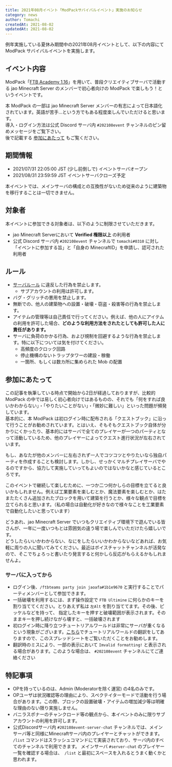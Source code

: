 ```yaml
---
title: 2021年08月イベント「ModPackサバイバルイベント」実施のお知らせ
category: news
author: Tomachi
createdAt: 2021-08-02
updatedAt: 2021-08-02
---
```


例年実施している夏休み期間中の2021年08月イベントとして、以下の内容にて ModPack サバイバルイベントを実施します。

## イベント内容

ModPack「[FTB Academy 1.16](https://www.feed-the-beast.com/modpack/ftb_academy_1_16)」を用いて、普段クリエイティブサーバで活動する jao Minecraft Server のメンバーで初心者向けの ModPack で楽しもう！というイベントです。

本 ModPack の一部は jao Minecraft Server メンバーの有志によって日本語化されています。英語が苦手…という方でもある程度楽しんでいただけると思います。  
導入・ログイン方法は公式 Discord サーバ内 `#202108event` チャンネルのピン留めメッセージをご覧下さい。  
後で記載する [参加にあたって](#参加にあたって) もご覧ください。

## 期間情報

- 2021/07/31 22:05:00 JST (少し前倒しで) イベントサーバオープン
- 2021/08/31 23:59:59 JST イベントサーバクローズ予定

本イベントでは、メインサーバの構成との互換性がないため従来のように建築物を移行することは一切できません。

## 対象者

本イベントに参加できる対象者は、以下のように制限させていただきます。

- jao Minecraft Serverにおいて **Verified 権限以上** の利用者
- 公式 Discord サーバ内 `#202108event` チャンネルで `tomachi#0310` に対し「イベントに参加する旨」と「自身の MinecraftID」を申請し、認可された利用者

## ルール

- [サーバルール](/rule) に違反した行為を禁止します。
  - サブアカウントの利用は許可します。
- バグ・グリッチの悪用を禁止します。
- 無断での、他人の建築物への設置・破壊・窃盗・殺害等の行為を禁止します。
- アイテムの管理等は自己責任で行ってください。例えば、他の人にアイテムの利用を許可した場合、**どのような利用方法をされたとしても許可した人に責任があります。**
- サーバに負荷のかかる行為、および規制を回避するような行為を禁止します。特に以下については気を付けてください。
  - 高頻度のクロック回路
  - 停止機構のないトラップタワーの建設・稼働
  - 一箇所、もしくは数カ所に集められた Mob の配置

## 参加にあたって

この記事を執筆している時点で開始から2日が経過しておりますが、比較的 ModPack の中では易しく初心者向けではあるものの、それでも「何をすれば良いかわからない」・「やりたいことがない」・「微妙に難しい」といった問題が頻発しています。  
基本的に、本 ModPack は初ログイン時に配布される「クエストブック」に沿って行うことがお勧めされています。とはいえ、そもそもクエストブック自体が分かりにくかったり、基本的にはサーバで全てのプレイヤーが一つのパーティとなって活動しているため、他のプレイヤーによってクエスト進行状況が左右されています。  

もし、あなたが他のメンバーに左右されず一人でコツコツとやりたいなら独自パーティを作成することも検討します。しかし、せっかくマルチプレイサーバでやるのですから、協力して実施していってもよいのではないかなと感じているところです。

このイベントで継続して楽しむために、一つか二つ何かしらの目標を立てると良いかもしれません。例えば工業要素を楽しむとか、魔法要素を楽しむとか、はたまたたくさん追加されたブロックを用いて建築を行うとか、様々な観点で目標を立てられると思います。（私の場合は自動化が好きなので様々なことを工業要素で自動化したいと思っています）

どうあれ、jao Minecraft Server でいつもクリエイティブ環境下で遊んでいる皆さんが、一年に一度いつもとは雰囲気の違う場で楽しんでいただけたら嬉しいです。  
どうしたらいいかわからない、なにをしたらいいかわからないなどあれば、お気軽に周りの人に聞いてみてください。最近はボイスチャットチャンネルが活発なので、そこでちょろっと書いたり発言すると何かしら反応がもらえるかもしれませんよ。

### サーバに入ってから

- ログイン後、`/ftbteams party join jaoafa#1b1e9670` と実行することでパーティメンバーとして参加できます。
- 一括破壊を利用するには、まず操作設定で `FTB Ultimine` に何らかのキーを割り当ててください。とりあえず私は `左Alt` を割り当ててます。その後、ピッケルなどを持って、 指定したキーを押すと破壊範囲が表示されます。そのままキーを押し続けながら壊すと、一括破壊されます
- 初ログイン時に降り立つチュートリアルワールドは非常にサーバが重くなるという現象がございます。[こちら](https://docs.google.com/spreadsheets/d/1VwdGlozUeqliX-kYc6BxLxWntFEHECYkS3xDl8JB5YI/edit?usp=sharing)でチュートリアルワールドの翻訳をしてありますので、このスプレッドシートをご覧いただくことをお勧めします。
- 翻訳時のミスにより、一部の表示において `Imvalid formatting!` と表示される場合があります。このような場合は、 `#202108event` チャンネルにてご連絡ください

## 特記事項

- OPを持っているのは、Admin (Moderatorを除く運営) の4名のみです。
- OPユーザは状況確認等の理由により、スペクテイターモードで活動を行う場合があります。この際、ブロックの設置破壊・アイテムの増加減少等は明確な理由のない限り実施しません。
- バニラスポナーのチャンクロード等の観点から、本イベントのみに限りサブアカウントの利用を許可します。
- 公式Discordサーバ内 `#202108event-server-chat` チャンネルでは、メインサーバ等と同様にMinecraftサーバ内のプレイヤーとチャットができます。 `/list` コマンドはスラッシュコマンドにて実装されており、サーバ内のすべてのチャンネルで利用できます。 メインサーバ `#server-chat` のプレイヤー一覧を確認する場合は、` /list` と最初にスペースを入れるとうまく動くかと思われます。
